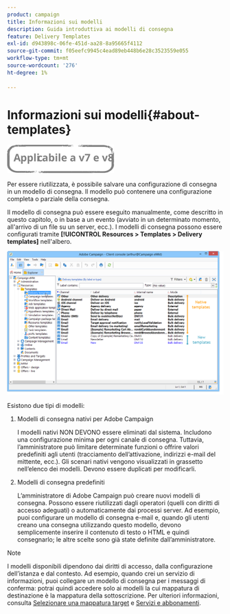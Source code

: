 ```yaml
---
product: campaign
title: Informazioni sui modelli
description: Guida introduttiva ai modelli di consegna
feature: Delivery Templates
exl-id: d943898c-06fe-451d-aa28-8a95665f4112
source-git-commit: f05eefc9945c4ead89eb448b6e28c3523559e055
workflow-type: tm+mt
source-wordcount: '276'
ht-degree: 1%

---
```


# Informazioni sui modelli{#about-templates}

![](../../assets/common.svg)

Per essere riutilizzata, è possibile salvare una configurazione di consegna in un modello di consegna. Il modello può contenere una configurazione completa o parziale della consegna.

Il modello di consegna può essere eseguito manualmente, come descritto in questo capitolo, o in base a un evento (avviato in un determinato momento, all&#39;arrivo di un file su un server, ecc.). I modelli di consegna possono essere configurati tramite **[!UICONTROL Resources > Templates > Delivery templates]** nell&#39;albero.

![](assets/s_user_template_list.png)

Esistono due tipi di modelli:

1. Modelli di consegna nativi per Adobe Campaign

   I modelli nativi NON DEVONO essere eliminati dal sistema. Includono una configurazione minima per ogni canale di consegna. Tuttavia, l’amministratore può limitare determinate funzioni o offrire valori predefiniti agli utenti (tracciamento dell’attivazione, indirizzi e-mail del mittente, ecc.). Gli scenari nativi vengono visualizzati in grassetto nell’elenco dei modelli. Devono essere duplicati per modificarli.

1. Modelli di consegna predefiniti

   L’amministratore di Adobe Campaign può creare nuovi modelli di consegna. Possono essere riutilizzati dagli operatori (quelli con diritti di accesso adeguati) o automaticamente dai processi server. Ad esempio, puoi configurare un modello di consegna e-mail e, quando gli utenti creano una consegna utilizzando questo modello, devono semplicemente inserire il contenuto di testo o HTML e quindi consegnarlo; le altre scelte sono già state definite dall’amministratore.

>[!NOTE]
>
>I modelli disponibili dipendono dai diritti di accesso, dalla configurazione dell’istanza e dal contesto. Ad esempio, quando crei un servizio di informazioni, puoi collegare un modello di consegna per i messaggi di conferma: potrai quindi accedere solo ai modelli la cui mappatura di destinazione è la mappatura della sottoscrizione. Per ulteriori informazioni, consulta [Selezionare una mappatura target](selecting-a-target-mapping.md) e [Servizi e abbonamenti](about-services-and-subscriptions.md).
